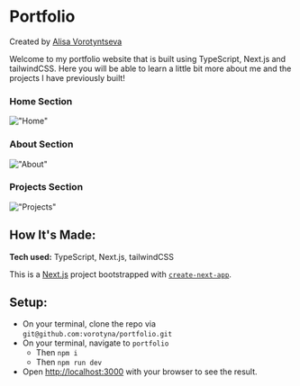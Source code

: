 # Portfolio

Created by [Alisa Vorotyntseva](https://github.com/vorotyna)

Welcome to my portfolio website that is built using TypeScript, Next.js and tailwindCSS. Here you will be able to learn a little bit more about me and the projects I have previously built!

### Home Section

!["Home"]()

### About Section

!["About"]()

### Projects Section

!["Projects"]()

## How It's Made:

**Tech used:** TypeScript, Next.js, tailwindCSS

This is a [Next.js](https://nextjs.org/) project bootstrapped with [`create-next-app`](https://github.com/vercel/next.js/tree/canary/packages/create-next-app).

## Setup:

- On your terminal, clone the repo via `git@github.com:vorotyna/portfolio.git`
- On your terminal, navigate to `portfolio`
  - Then `npm i`
  - Then `npm run dev`
- Open [http://localhost:3000](http://localhost:3000) with your browser to see the result.
